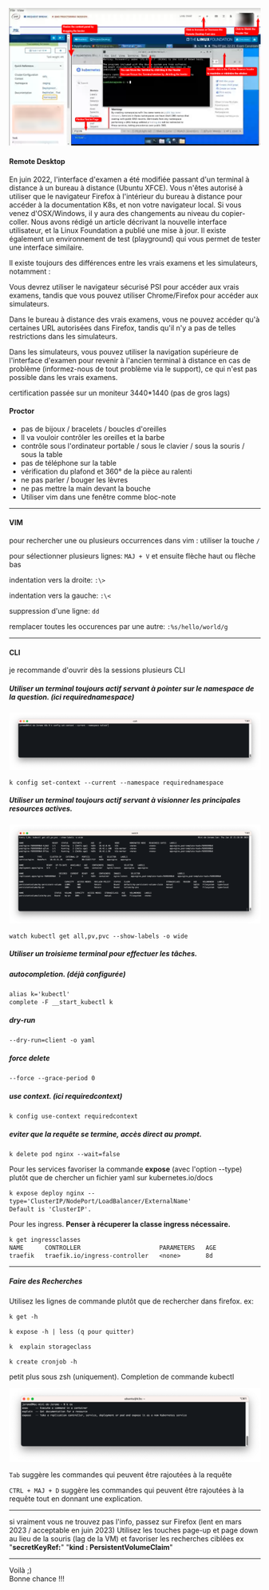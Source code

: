 

![](images/image.png)

#### Remote Desktop

En juin 2022, l'interface d'examen a été modifiée passant d'un terminal à distance à un bureau à distance (Ubuntu XFCE). Vous n'êtes autorisé à utiliser que le navigateur Firefox à l'intérieur du bureau à distance pour accéder à la documentation K8s, et non votre navigateur local. Si vous venez d'OSX/Windows, il y aura des changements au niveau du copier-coller. Nous avons rédigé un article décrivant la nouvelle interface utilisateur, et la Linux Foundation a publié une mise à jour. Il existe également un environnement de test (playground) qui vous permet de tester une interface similaire.

Il existe toujours des différences entre les vrais examens et les simulateurs, notamment :

Vous devrez utiliser le navigateur sécurisé PSI pour accéder aux vrais examens, tandis que vous pouvez utiliser Chrome/Firefox pour accéder aux simulateurs.  

Dans le bureau à distance des vrais examens, vous ne pouvez accéder qu'à certaines URL autorisées dans Firefox, tandis qu'il n'y a pas de telles restrictions dans les simulateurs. 

Dans les simulateurs, vous pouvez utiliser la navigation supérieure de l'interface d'examen pour revenir à l'ancien terminal à distance en cas de problème (informez-nous de tout problème via le support), ce qui n'est pas possible dans les vrais examens.

certification passée sur un moniteur 3440*1440 (pas de gros lags)

#### Proctor

* pas de bijoux / bracelets / boucles d'oreilles
* Il va vouloir contrôler les oreilles et la barbe
* contrôle sous l'ordinateur portable / sous le clavier / sous la souris / sous la table
* pas de téléphone sur la table
* vérification du plafond et 360° de la pièce au ralenti
* ne pas parler / bouger les lèvres
* ne pas mettre la main devant la bouche
* Utiliser vim dans une fenêtre comme bloc-note

---

#### VIM

pour rechercher une ou plusieurs occurrences dans vim : utiliser la touche `/`

pour sélectionner plusieurs lignes:  `MAJ + V` et ensuite flèche haut ou flèche bas

indentation vers la droite:  `:\>`

indentation vers la gauche:  `:\<`

suppression d'une ligne:  `dd`

remplacer toutes les occurences par une autre:  `:%s/hello/world/g`





---

#### CLI
 je recommande d'ouvrir dès la sessions plusieurs CLI

##### Utiliser un terminal toujours actif servant à pointer sur le namespace de la question. (ici requirednamespace)

![](images/contexts.png)

```shell
k config set-context --current --namespace requirednamespace

```

##### Utiliser un terminal toujours actif servant à visionner les principales resources actives.

![](images/watch.png)

```shell
watch kubectl get all,pv,pvc --show-labels -o wide
```

##### Utiliser un troisieme terminal pour effectuer les tâches.



##### autocompletion. (déjà configurée)

```shell
alias k='kubectl'
complete -F __start_kubectl k
```

##### dry-run

```shell
--dry-run=client -o yaml
```

##### force delete

```shell
--force --grace-period 0
```

##### use context. (ici requiredcontext)

```shell
k config use-context requiredcontext
```

##### eviter que la requête se termine, accès direct au prompt.

```shell
k delete pod nginx --wait=false
```


Pour les services favoriser la commande **expose** (avec l'option --type) plutôt que de chercher un fichier yaml sur kubernetes.io/docs

```shell
k expose deploy nginx --type='ClusterIP/NodePort/LoadBalancer/ExternalName'  
Default is 'ClusterIP'.     
```

Pour les ingress. 
**Penser à  récuperer la classe ingress nécessaire.**

```shell
k get ingressclasses
NAME      CONTROLLER                      PARAMETERS   AGE
traefik   traefik.io/ingress-controller   <none>       8d
```

---

##### Faire des Recherches

Utilisez les lignes de commande plutôt que de rechercher dans firefox. ex:

```shell
k get -h 
```

```shell
k expose -h | less (q pour quitter)
```

```shell
k  explain storageclass 
```

```shell
k create cronjob -h
```

petit plus sous zsh (uniquement). Completion de commande kubectl

![](images/tab.png)

`Tab` suggère les commandes qui peuvent être rajoutées à la requête

`CTRL + MAJ + D` suggère les commandes qui peuvent être rajoutées à la requête tout en donnant une explication.


---


si vraiment vous ne trouvez pas l'info, passez sur Firefox (lent en mars 2023 / acceptable en juin 2023)
Utilisez les touches page-up et page down au lieu de la souris (lag de la VM) et favoriser les recherches ciblées ex "**secretKeyRef:**" "**kind : PersistentVolumeClaim**"



---

Voilà ;)  
Bonne chance !!!


